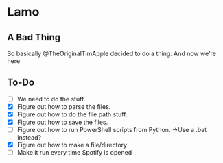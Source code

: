 # Lamo

## A Bad Thing

So basically @TheOriginalTimApple decided to do a thing.
And now we're here.

## To-Do

- [ ] We need to do the stuff.
- [X] Figure out how to parse the files.
- [X] Figure out how to do the file path stuff.
- [X] Figure out how to save the files.
- [ ] Figure out how to run PowerShell scripts from Python.
       ->Use a .bat instead?
- [X] Figure out how to make a file/directory
- [ ] Make it run every time Spotify is opened 
